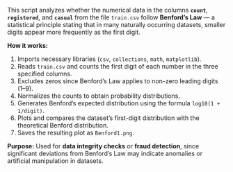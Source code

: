 
This script analyzes whether the numerical data in the columns **`count`**, **`registered`**, and **`casual`** from the file `train.csv` follow **Benford’s Law** — a statistical principle stating that in many naturally occurring datasets, smaller digits appear more frequently as the first digit.

**How it works:**

1. Imports necessary libraries (`csv`, `collections`, `math`, `matplotlib`).
2. Reads `train.csv` and counts the first digit of each number in the three specified columns.
3. Excludes zeros since Benford’s Law applies to non-zero leading digits (1–9).
4. Normalizes the counts to obtain probability distributions.
5. Generates Benford’s expected distribution using the formula `log10(1 + 1/digit)`.
6. Plots and compares the dataset’s first-digit distribution with the theoretical Benford distribution.
7. Saves the resulting plot as `Benford1.png`.

**Purpose:**
Used for **data integrity checks** or **fraud detection**, since significant deviations from Benford’s Law may indicate anomalies or artificial manipulation in datasets.
